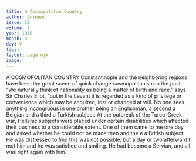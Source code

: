 ```yaml
---
title: A Cosmopolitan Country
author: Unknown
issue: 19
volume: 1
year: 1916
month: 3
day: V
tags:
layout: page.njk
image:
---
```

A COSMOPOLITAN COUNTRY    Constantinople and the neighboring regions have been the great scene of quick change cosmopolitanism in the past. “We naturally think of nationality as being a matter of birth and race.” says Sir Charles Eliot, “but in the Levant it is regarded as a kind of privilege or convenience which may be acquired, lost or changed at will. No one sees anything incongruous in one brother being an Englishman, a second a Belgian and a third a Turkish subject. At the outbreak of the Turco-Greek war, Hellenic subjects were placed under certain disabilities which affected their business to a considerable extent. One of them came to me one day and asked whether he could not be made then and the e a British subject. He was distressed to find this was not possible; but a day or two afterward I met him and he was satisfied and smiling. He had become a Servian, and all was right again with him. 




